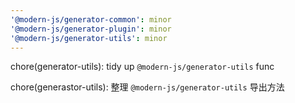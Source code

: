 ```yaml
---
'@modern-js/generator-common': minor
'@modern-js/generator-plugin': minor
'@modern-js/generator-utils': minor
---
```


chore(generator-utils): tidy up `@modern-js/generator-utils` func

chore(generastor-utils): 整理 `@modern-js/generator-utils` 导出方法
